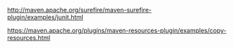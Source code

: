 
http://maven.apache.org/surefire/maven-surefire-plugin/examples/junit.html

https://maven.apache.org/plugins/maven-resources-plugin/examples/copy-resources.html
